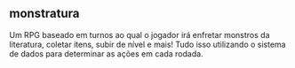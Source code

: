 ## monstratura

Um RPG baseado em turnos ao qual o jogador irá enfretar monstros da literatura, coletar itens, subir de nível e mais! Tudo isso utilizando o sistema de dados para determinar as ações em cada rodada.